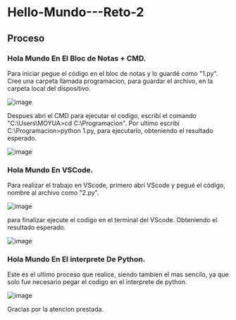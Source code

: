 # Hello-Mundo---Reto-2

## Proceso

### Hola Mundo En El Bloc de Notas + CMD.

Para iniciar pegue el código en el bloc de notas y lo guardé como "1.py". Cree una carpeta llamada programacion, para guardar el archivo, en la carpeta local del dispositivo. 

![image](https://github.com/user-attachments/assets/01aa00a6-d06c-462f-991a-9750d19869d7)

Despues abri el CMD para ejecutar el codigo, escribí el comando "C:\Users\MOYUA\>cd C:\Programacion". Por ultimo escribí C:\Programacion>python 1.py, para ejecutarlo, obteniendo el resultado esperado.

![image](https://github.com/user-attachments/assets/7197e1e6-bb0a-4ae8-9bf6-3e391c1174db)

### Hola Mundo En VSCode.

Para realizar el trabajo en VScode, primero abrí VScode y pegué el código, nombre al archivo como "2.py".

![image](https://github.com/user-attachments/assets/6a67e24f-29ee-4b36-98b6-e44d28415c81)

para finalizar ejecute el codigo en el terminal del VScode. Obteniendo el resultado esperado.

![image](https://github.com/user-attachments/assets/5f1aba70-fc29-4500-907e-4416456b48d5)

### Hola Mundo En El interprete De Python.

Este es el ultimo proceso que realice, siendo tambien el mas sencilo, ya que solo fue necesario pegar el codigo en el interprete de python. 

![image](https://github.com/user-attachments/assets/e1db1b25-734a-46d3-87a5-a6d30ff75888)

Gracias por la atencion prestada. 
